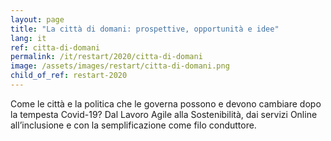 ```yaml
---
layout: page
title: "La città di domani: prospettive, opportunità e idee"
lang: it
ref: citta-di-domani
permalink: /it/restart/2020/citta-di-domani
image: /assets/images/restart/citta-di-domani.png
child_of_ref: restart-2020
---
```


Come le città e la politica che le governa possono e devono cambiare dopo la tempesta Covid-19? Dal Lavoro Agile alla Sostenibilità, dai servizi Online all’inclusione e con la semplificazione come filo conduttore.
